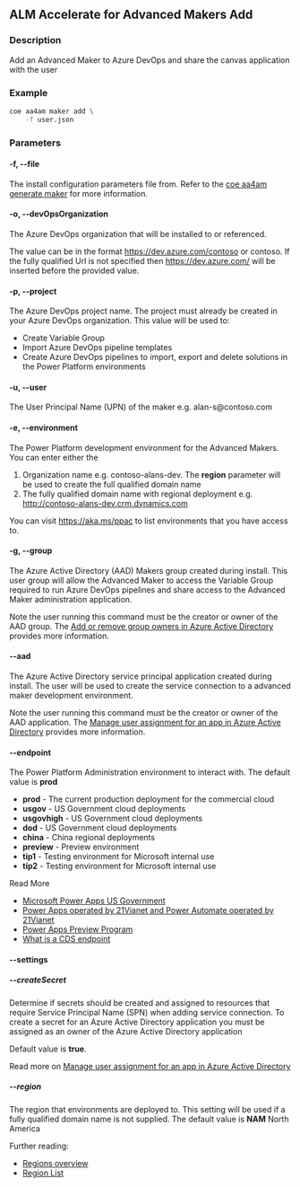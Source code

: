 ## ALM Accelerate for Advanced Makers Add

### Description

Add an Advanced Maker to Azure DevOps and share the canvas application with the user

### Example

```bash
coe aa4am maker add \
    -f user.json
```

### Parameters

#### -f, --file

The install configuration parameters file from. Refer to the [coe aa4am generate maker](../generate/maker.md) for more information.

#### -o, --devOpsOrganization

The Azure DevOps organization that will be installed to or referenced.

The value can be in the format https://dev.azure.com/contoso or contoso. If the fully qualified Url is not specified then https://dev.azure.com/ will be inserted before the provided value.

#### -p, --project

The Azure DevOps project name. The project must already be created in your Azure DevOps organization. This value will be used to:
 - Create Variable Group
 - Import Azure DevOps pipeline templates
 - Create Azure DevOps pipelines to import, export and delete solutions in the Power Platform environments

####  -u, --user

The User Principal Name (UPN) of the maker e.g. alan-s\@contoso.com

#### -e, --environment

The Power Platform development environment for the Advanced Makers. You can enter either the

1. Organization name e.g. contoso-alans-dev. The **region** parameter will be used to create the full qualified domain name
2. The fully qualified domain name with regional deployment e.g. http://contoso-alans-dev.crm.dynamics.com

You can visit https://aka.ms/ppac to list environments that you have access to.

#### -g, --group

The Azure Active Directory (AAD) Makers group created during install. This user group will allow the Advanced Maker to access the Variable Group required to run Azure DevOps pipelines and share access to the Advanced Maker administration application.

Note the user running this command must be the creator or owner of the AAD group. The [Add or remove group owners in Azure Active Directory](https://docs.microsoft.com/en-us/azure/active-directory/fundamentals/active-directory-accessmanagement-managing-group-owners) provides more information.

#### --aad <name>

The Azure Active Directory service principal application created during install. The user will be used to create the service connection to a advanced maker development environment.

Note the user running this command must be the creator or owner of the AAD application. The [Manage user assignment for an app in Azure Active Directory](https://docs.microsoft.com/en-us/azure/active-directory/manage-apps/assign-user-or-group-access-portal) provides more information.

#### --endpoint

The Power Platform Administration environment to interact with. The default value is **prod**

- **prod** - The current production deployment for the commercial cloud
- **usgov** - US Government cloud deployments
- **usgovhigh** - US Government cloud deployments
- **dod** - US Government cloud deployments
- **china** - China regional deployments
- **preview** - Preview environment
- **tip1** - Testing environment for Microsoft internal use
- **tip2** - Testing environment for Microsoft internal use

Read More
- [Microsoft Power Apps US Government](https://docs.microsoft.com/en-us/power-platform/admin/powerapps-us-government)
- [Power Apps operated by 21Vianet and Power Automate operated by 21Vianet](https://docs.microsoft.com/en-us/power-platform/admin/business-applications-availability-china)
- [Power Apps Preview Program](https://docs.microsoft.com/en-us/power-platform/admin/preview-environments)
- [What is a CDS endpoint](https://powerusers.microsoft.com/t5/Building-Power-Apps/What-is-a-CDS-Endpoint/m-p/44969#M18758)

#### --settings

##### --createSecret

Determine if secrets should be created and assigned to resources that require Service Principal Name (SPN) when adding service connection. To create a secret for an Azure Active Directory application you must be assigned as an owner of the Azure Active Directory application

Default value is **true**.

Read more on [Manage user assignment for an app in Azure Active Directory](https://docs.microsoft.com/en-us/azure/active-directory/manage-apps/assign-user-or-group-access-portal)

##### --region

The region that environments are deployed to. This setting will be used if a fully qualified domain name is not supplied. The default value is **NAM** North America

Further reading:

- [Regions overview](https://docs.microsoft.com/en-us/power-platform/admin/regions-overview)
- [Region List](https://docs.microsoft.com/en-us/power-platform/admin/new-datacenter-regions)